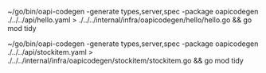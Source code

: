 ~/go/bin/oapi-codegen -generate types,server,spec -package oapicodegen ./../../api/hello.yaml > ./../../internal/infra/oapicodegen/hello/hello.go && go mod tidy

~/go/bin/oapi-codegen -generate types,server,spec -package oapicodegen ./../../api/stockitem.yaml > ./../../internal/infra/oapicodegen/stockitem/stockitem.go && go mod tidy